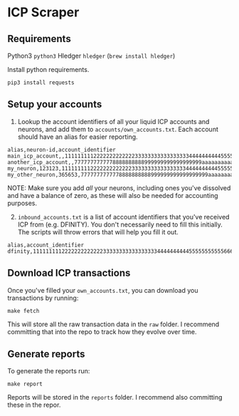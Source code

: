 # ICP Scraper

## Requirements

Python3 `python3`
Hledger `hledger` (`brew install hledger`)

Install python requirements.

```
pip3 install requests
```

## Setup your accounts

1. Lookup the account identifiers of all your liquid ICP accounts and neurons, and add them to `accounts/own_accounts.txt`. Each account should have an alias for easier reporting.

```
alias,neuron-id,account_identifier
main_icp_account,,1111111112222222222222333333333333333334444444444555555555556666
another_icp_account,,7777777777778888888888999999999999999999aaaaaaaaaaabbbbbbbbbbbbb
my_neuron,123123,1111111112222222222222333333333333333334444444444555555555556666
my_other_neuron,365653,7777777777778888888888999999999999999999aaaaaaaaaaabbbbbbbbbbbbb
```

NOTE: Make sure you add _all_ your neurons, including ones you've dissolved and have a balance of zero, as these will also be needed for accounting purposes.

2. `inbound_accounts.txt` is a list of account identifiers that you've received ICP from (e.g. DFINITY). You don't necessarily need to fill this initially. The scripts will throw errors that will help you fill it out.

```
alias,account_identifier
dfinity,1111111112222222222222333333333333333334444444444555555555556666
```

## Download ICP transactions

Once you've filled your `own_accounts.txt`, you can download you transactions by running:

```
make fetch
```

This will store all the raw transaction data in the `raw` folder. I recommend committing that into the repo to track how they evolve over time.

## Generate reports

To generate the reports run:

```
make report
```

Reports will be stored in the `reports` folder. I recommend also committing these in the repor.
